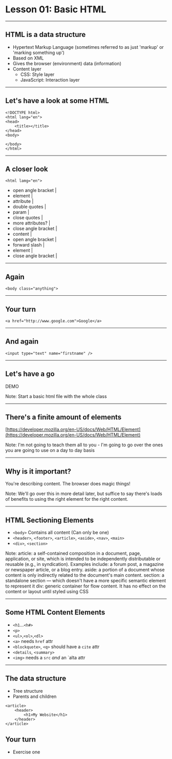 # Lesson 01: Basic HTML

---

## HTML is a data structure

- Hypertext Markup Language (sometimes referred to as just 'markup' or 'marking something up')
- Based on XML
- Gives the browser (environment) data (information)
- Content layer
	- CSS: Style layer
	- JavaScript: Interaction layer

---

## Let's have a look at some HTML

```
<!DOCTYPE html>
<html lang="en">
<head>
	<title></title>
</head>
<body>

</body>
</html>
```

---

## A closer look

`<html lamg="en">`

- open angle bracket |
- element |
- attribute |
- double quotes |
- param |
- close quotes |
- more attributes? |
- close angle bracket |
- content |
- open angle bracket |
- forward slash |
- element |
- close angle bracket |

---

## Again

`<body class="anything">`

---

## Your turn

`<a href="http://www.google.com">Google</a>`

---

## And again

`<input type="text" name="firstname" />`

---

## Let's have a go

DEMO

Note:
Start a basic html file with the whole class

---

## There's a finite amount of elements

[https://developer.mozilla.org/en-US/docs/Web/HTML/Element](https://developer.mozilla.org/en-US/docs/Web/HTML/Element)

Note:
I'm not going to teach them all to you - I'm going to go over the ones you are going to use on a day to day basis

---

## Why is it important?

You're describing content. The browser does magic things!

Note:
We'll go over this in more detail later, but suffice to say there's loads of benefits to using the right element for the right content.

---

## HTML Sectioning Elements

- `<body>` Contains all content (Can only be one)
- `<header>`, `<footer>`, `<article>`, `<aside>`, `<nav>`, `<main>`
- `<div>`, `<section>`

Note:
article: a self-contained composition in a document, page, application, or site, which is intended to be independently distributable or reusable (e.g., in syndication). Examples include: a forum post, a magazine or newspaper article, or a blog entry.
aside: a portion of a document whose content is only indirectly related to the document's main content.
section: a standalone section — which doesn't have a more specific semantic element to represent it
div: generic container for flow content. It has no effect on the content or layout until styled using CSS

---

## Some HTML Content Elements

- `<h1`...`<h#>`
- `<p>`
- `<ul>`,`<ol>`,`<dl>`
- `<a>` needs `href` attr
- `<blockquote>`, `<q>` should have a `cite` attr
- `<details`, `<summary>`
- `<img>` needs a `src` *and* an `alta attr

---

## The data structure

- Tree structure
- Parents and children

```
<article>
	<header>
		<h1>My Website</h1>
	</header>
</article>
```


## Your turn

- Exercise one


